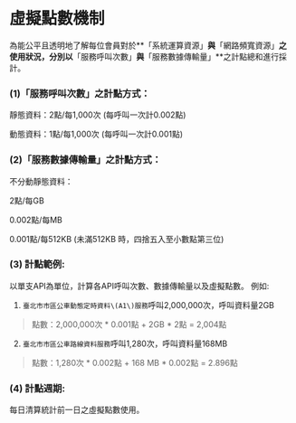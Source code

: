 # 虛擬點數機制

為能公平且透明地了解每位會員對於**「系統運算資源」**與**「網路頻寬資源」**之使用狀況，分別以**「服務呼叫次數」**與**「服務數據傳輸量」**之計點總和進行採計。

### **\(1\)「服務呼叫次數」之計點方式：** 

靜態資料：2點/每1,000次 \(每呼叫一次計0.002點\) 

動態資料：1點/每1,000次 \(每呼叫一次計0.001點\)

### **\(2\)「服務數據傳輸量」之計點方式：** 

不分動靜態資料：

2點/每GB

0.002點/每MB 

0.001點/每512KB \(未滿512KB 時，四捨五入至小數點第三位\)

### **\(3\) 計點範例:** 

以單支API為單位，計算各API呼叫次數、數據傳輸量以及虛擬點數。 例如: 

1. `臺北市市區公車動態定時資料\(A1\)服務`呼叫2,000,000次，呼叫資料量2GB

> 點數：2,000,000次 \* 0.001點 + 2GB \* 2點 = 2,004點

2. `臺北市市區公車路線資料服務`呼叫1,280次，呼叫資料量168MB

> 點數：1,280次 \* 0.002點 + 168 MB \* 0.002點 = 2.896點

### **\(4\) 計點週期:** 

每日清算統計前一日之虛擬點數使用。

